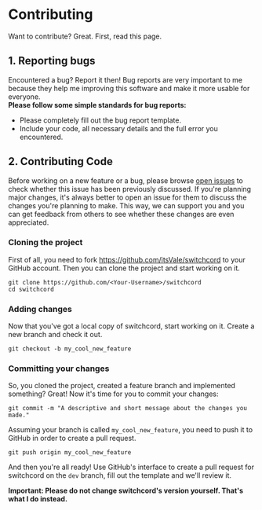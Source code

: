 # Contributing

Want to contribute? Great. First, read this page.


## 1. Reporting bugs

Encountered a bug? Report it then! Bug reports are very important to me because they help me improving this
software and make it more usable for everyone.  
**Please follow some simple standards for bug reports:**
- Please completely fill out the bug report template.  
- Include your code, all necessary details and the full error you encountered.

  
## 2. Contributing Code

Before working on a new feature or a bug, please browse
[open issues](https://github.com/itsVale/switchcord/issues?state=open) to check whether
this issue has been previously discussed. If you're planning major changes, it's always
better to open an issue for them to discuss the changes you're planning to make.
This way, we can support you and you can get feedback from others to see whether these changes are even
appreciated.

### Cloning the project

First of all, you need to fork https://github.com/itsVale/switchcord to your GitHub account. Then you can clone the project and
start working on it.
```git
git clone https://github.com/<Your-Username>/switchcord
cd switchcord
```

### Adding changes

Now that you've got a local copy of switchcord, start working on it. Create a new branch and check it out.
```git
git checkout -b my_cool_new_feature
```

### Committing your changes

So, you cloned the project, created a feature branch and implemented something? Great!
Now it's time for you to commit your changes:
```git
git commit -m "A descriptive and short message about the changes you made."
```

Assuming your branch is called `my_cool_new_feature`, you need to push it to GitHub in order to create a pull request.
```git
git push origin my_cool_new_feature
```

And then you're all ready! Use GitHub's interface to create a pull request for switchcord on the `dev` branch,
fill out the template and we'll review it.

**Important: Please do not change switchcord's version yourself. That's what I do instead.**